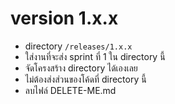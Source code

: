 # version 1.x.x

* directory `/releases/1.x.x`
* ใส่งานที่จะส่ง sprint ที่ 1 ใน directory นี้
* จัดโครงสร้าง directory ได้เองเลย
* ไม่ต้องส่งส่วนของโค้ดที่ directory นี้
* ลบไฟล์ DELETE-ME.md 